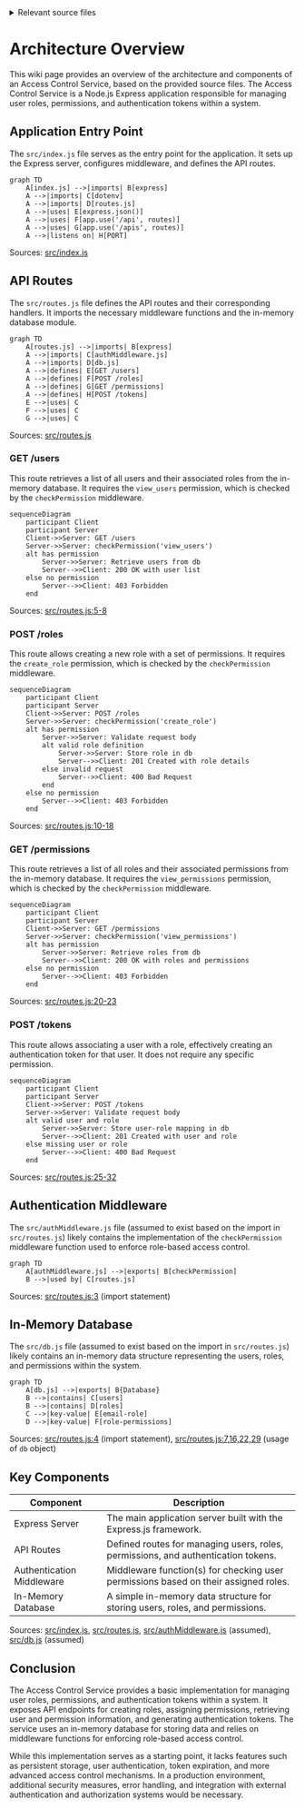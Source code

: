 <details>
<summary>Relevant source files</summary>

The following files were used as context for generating this wiki page:

- [src/index.js](https://github.com/aanickode/access-control-service/blob/main/src/index.js)
- [src/routes.js](https://github.com/aanickode/access-control-service/blob/main/src/routes.js)
- [src/authMiddleware.js](https://github.com/aanickode/access-control-service/blob/main/src/authMiddleware.js) (assumed to exist based on import in routes.js)
- [src/db.js](https://github.com/aanickode/access-control-service/blob/main/src/db.js) (assumed to exist based on import in routes.js)
</details>

# Architecture Overview

This wiki page provides an overview of the architecture and components of an Access Control Service, based on the provided source files. The Access Control Service is a Node.js Express application responsible for managing user roles, permissions, and authentication tokens within a system.

## Application Entry Point

The `src/index.js` file serves as the entry point for the application. It sets up the Express server, configures middleware, and defines the API routes.

```mermaid
graph TD
    A[index.js] -->|imports| B[express]
    A -->|imports| C[dotenv]
    A -->|imports| D[routes.js]
    A -->|uses| E[express.json()]
    A -->|uses| F[app.use('/api', routes)]
    A -->|uses| G[app.use('/apis', routes)]
    A -->|listens on| H[PORT]
```

Sources: [src/index.js]()

## API Routes

The `src/routes.js` file defines the API routes and their corresponding handlers. It imports the necessary middleware functions and the in-memory database module.

```mermaid
graph TD
    A[routes.js] -->|imports| B[express]
    A -->|imports| C[authMiddleware.js]
    A -->|imports| D[db.js]
    A -->|defines| E[GET /users]
    A -->|defines| F[POST /roles]
    A -->|defines| G[GET /permissions]
    A -->|defines| H[POST /tokens]
    E -->|uses| C
    F -->|uses| C
    G -->|uses| C
```

Sources: [src/routes.js]()

### GET /users

This route retrieves a list of all users and their associated roles from the in-memory database. It requires the `view_users` permission, which is checked by the `checkPermission` middleware.

```mermaid
sequenceDiagram
    participant Client
    participant Server
    Client->>Server: GET /users
    Server->>Server: checkPermission('view_users')
    alt has permission
        Server->>Server: Retrieve users from db
        Server-->>Client: 200 OK with user list
    else no permission
        Server-->>Client: 403 Forbidden
    end
```

Sources: [src/routes.js:5-8]()

### POST /roles

This route allows creating a new role with a set of permissions. It requires the `create_role` permission, which is checked by the `checkPermission` middleware.

```mermaid
sequenceDiagram
    participant Client
    participant Server
    Client->>Server: POST /roles
    Server->>Server: checkPermission('create_role')
    alt has permission
        Server->>Server: Validate request body
        alt valid role definition
            Server->>Server: Store role in db
            Server-->>Client: 201 Created with role details
        else invalid request
            Server-->>Client: 400 Bad Request
        end
    else no permission
        Server-->>Client: 403 Forbidden
    end
```

Sources: [src/routes.js:10-18]()

### GET /permissions

This route retrieves a list of all roles and their associated permissions from the in-memory database. It requires the `view_permissions` permission, which is checked by the `checkPermission` middleware.

```mermaid
sequenceDiagram
    participant Client
    participant Server
    Client->>Server: GET /permissions
    Server->>Server: checkPermission('view_permissions')
    alt has permission
        Server->>Server: Retrieve roles from db
        Server-->>Client: 200 OK with roles and permissions
    else no permission
        Server-->>Client: 403 Forbidden
    end
```

Sources: [src/routes.js:20-23]()

### POST /tokens

This route allows associating a user with a role, effectively creating an authentication token for that user. It does not require any specific permission.

```mermaid
sequenceDiagram
    participant Client
    participant Server
    Client->>Server: POST /tokens
    Server->>Server: Validate request body
    alt valid user and role
        Server->>Server: Store user-role mapping in db
        Server-->>Client: 201 Created with user and role
    else missing user or role
        Server-->>Client: 400 Bad Request
    end
```

Sources: [src/routes.js:25-32]()

## Authentication Middleware

The `src/authMiddleware.js` file (assumed to exist based on the import in `src/routes.js`) likely contains the implementation of the `checkPermission` middleware function used to enforce role-based access control.

```mermaid
graph TD
    A[authMiddleware.js] -->|exports| B[checkPermission]
    B -->|used by| C[routes.js]
```

Sources: [src/routes.js:3]() (import statement)

## In-Memory Database

The `src/db.js` file (assumed to exist based on the import in `src/routes.js`) likely contains an in-memory data structure representing the users, roles, and permissions within the system.

```mermaid
graph TD
    A[db.js] -->|exports| B{Database}
    B -->|contains| C[users]
    B -->|contains| D[roles]
    C -->|key-value| E[email-role]
    D -->|key-value| F[role-permissions]
```

Sources: [src/routes.js:4]() (import statement), [src/routes.js:7,16,22,29]() (usage of `db` object)

## Key Components

| Component | Description |
| --- | --- |
| Express Server | The main application server built with the Express.js framework. |
| API Routes | Defined routes for managing users, roles, permissions, and authentication tokens. |
| Authentication Middleware | Middleware function(s) for checking user permissions based on their assigned roles. |
| In-Memory Database | A simple in-memory data structure for storing users, roles, and permissions. |

Sources: [src/index.js](), [src/routes.js](), [src/authMiddleware.js]() (assumed), [src/db.js]() (assumed)

## Conclusion

The Access Control Service provides a basic implementation for managing user roles, permissions, and authentication tokens within a system. It exposes API endpoints for creating roles, assigning permissions, retrieving user and permission information, and generating authentication tokens. The service uses an in-memory database for storing data and relies on middleware functions for enforcing role-based access control.

While this implementation serves as a starting point, it lacks features such as persistent storage, user authentication, token expiration, and more advanced access control mechanisms. In a production environment, additional security measures, error handling, and integration with external authentication and authorization systems would be necessary.